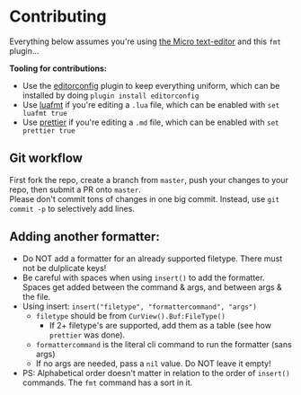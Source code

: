 # Contributing

Everything below assumes you're using
[the Micro text-editor](https://github.com/zyedidia/micro) and this `fmt`
plugin...

**Tooling for contributions:**

* Use the [editorconfig](http://editorconfig.org/) plugin to keep everything
  uniform, which can be installed by doing `plugin install editorconfig`
* Use [luafmt](https://github.com/trixnz/lua-fmt) if you're editing a `.lua`
  file, which can be enabled with `set luafmt true`
* Use [prettier](https://github.com/prettier/prettier) if you're editing a `.md`
  file, which can be enabled with `set prettier true`

## Git workflow

First fork the repo, create a branch from `master`, push your changes to your
repo, then submit a PR onto `master`.\
Please don't commit tons of changes in one big commit. Instead, use `git commit -p`
to selectively add lines.

## Adding another formatter:

* Do NOT add a formatter for an already supported filetype. There must not be
  dulplicate keys!
* Be careful with spaces when using `insert()` to add the formatter. Spaces get
  added between the command & args, and between args & the file.
* Using insert: `insert("filetype", "formattercommand", "args")`
  * `filetype` should be from `CurView().Buf:FileType()`
    * If 2+ filetype's are supported, add them as a table (see how `prettier`
      was done).
  * `formattercommand` is the literal cli command to run the formatter (sans
    args)
  * If no args are needed, pass a `nil` value. Do NOT leave it empty!
* PS: Alphabetical order doesn't matter in relation to the order of `insert()`
  commands. The `fmt` command has a sort in it.
